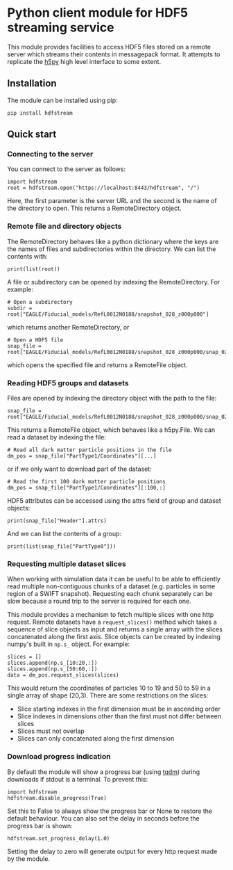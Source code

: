 # Python client module for HDF5 streaming service

This module provides facilities to access HDF5 files stored on a
remote server which streams their contents in messagepack format. It
attempts to replicate the [h5py](https://www.h5py.org/) high level
interface to some extent.

## Installation

The module can be installed using pip:
```
pip install hdfstream
```

## Quick start

### Connecting to the server

You can connect to the server as follows:
```
import hdfstream
root = hdfstream.open("https://localhost:8443/hdfstream", "/")
```
Here, the first parameter is the server URL and the second is the name
of the directory to open. This returns a RemoteDirectory object.

### Remote file and directory objects

The RemoteDirectory behaves like a python dictionary where the keys
are the names of files and subdirectories within the directory. We can
list the contents with:
```
print(list(root))
```
A file or subdirectory can be opened by indexing the RemoteDirectory. For example:
```
# Open a subdirectory
subdir = root["EAGLE/Fiducial_models/RefL0012N0188/snapshot_028_z000p000"]
```
which returns another RemoteDirectory, or
```
# Open a HDF5 file
snap_file = root["EAGLE/Fiducial_models/RefL0012N0188/snapshot_028_z000p000/snap_028_z000p000.0.hdf5"]
```
which opens the specified file and returns a RemoteFile object.

### Reading HDF5 groups and datasets

Files are opened by indexing the directory object with the path to the file:
```
snap_file = root["EAGLE/Fiducial_models/RefL0012N0188/snapshot_028_z000p000/snap_028_z000p000.0.hdf5"]
```
This returns a RemoteFile object, which behaves like a h5py.File. We
can read a dataset by indexing the file:
```
# Read all dark matter particle positions in the file
dm_pos = snap_file["PartType1/Coordinates"][...]
```
or if we only want to download part of the dataset:
```
# Read the first 100 dark matter particle positions
dm_pos = snap_file["PartType1/Coordinates"][:100,:]
```
HDF5 attributes can be accessed using the attrs field of group and dataset objects:
```
print(snap_file["Header"].attrs)
```
And we can list the contents of a group:
```
print(list(snap_file["PartType0"]))
```

### Requesting multiple dataset slices

When working with simulation data it can be useful to be able to
efficiently read multiple non-contiguous chunks of a dataset
(e.g. particles in some region of a SWIFT snapshot). Requesting each
chunk separately can be slow because a round trip to the server is
required for each one.

This module provides a mechanism to fetch multiple slices with one
http request. Remote datasets have a `request_slices()` method which
takes a sequence of slice objects as input and returns a single array
with the slices concatenated along the first axis. Slice objects can
be created by indexing numpy's built in `np.s_` object. For example:
```
slices = []
slices.append(np.s_[10:20,:])
slices.append(np.s_[50:60,:])
data = dm_pos.request_slices(slices)
```
This would return the coordinates of particles 10 to 19 and 50 to 59
in a single array of shape (20,3). There are some restrictions on the
slices:
  * Slice starting indexes in the first dimension must be in ascending order
  * Slice indexes in dimensions other than the first must not differ between slices
  * Slices must not overlap
  * Slices can only concatenated along the first dimension

### Download progress indication

By default the module will show a progress bar (using
[tqdm](https://github.com/tqdm/tqdm)) during downloads if stdout is a
terminal. To prevent this:
```
import hdfstream
hdfstream.disable_progress(True)
```
Set this to False to always show the progress bar or None to restore
the default behaviour. You can also set the delay in seconds before the
progress bar is shown:
```
hdfstream.set_progress_delay(1.0)
```
Setting the delay to zero will generate output for every http request
made by the module.
